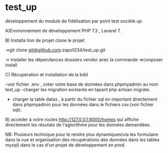 # test_up
développement du module de fidélisation par point test société up

A)Environnement de développement
PHP 7.3 , Lavarel 7.

B) Installa tion de projet  clone le projet 

->git clone git@github.com:zapo1234/test_up.git

-> installer les dépendances dossiers vendor avec la commande  =>conposer install

C) Récupération et installation de la bdd

-voir fichier .env , créer votre base de données dans phpmyadmin au nom test_up
-charger les migration existante en tapant php artisan migrate.
- charger la table datas , à partir du fichier sql en important directement dans phpmyadmin pour les données dans le fichiers csv.(voir fichier sql).


B) accèder à votre routes http://127.0.0.1:8000/homes qui affiche directement les résutats de l'aglorithme pour les données demandées.


NB: Plusieurs technique pour le rendre plus dynamiques(via les formulaire dans la vue et organisation des récupérations des données dans les tables mysql) dans le cas d'un projet de développement  en prod.


